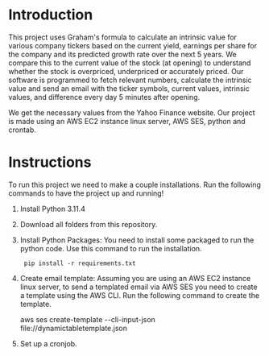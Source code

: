 # Introduction
This project uses Graham's formula to calculate an intrinsic value for various company tickers based on the current yield, 
earnings per share for the company and its predicted growth rate over the next 5 years. 
We compare this to the current value of the stock (at opening) to understand whether the stock is overpriced, underpriced 
or accurately priced. 
Our software is programmed to fetch relevant numbers, calculate the intrinsic value and send an email with the ticker 
symbols, current values, intrinsic values, and difference every day 5 minutes after opening. 

We get the necessary values from the Yahoo Finance website. Our project is made using an AWS EC2 instance linux server,
AWS SES, python and crontab. 

# Instructions
To run this project we need to make a couple installations. Run the following commands to have the project up and running!

1. Install Python 3.11.4

2. Download all folders from this repository. 

3. Install Python Packages:
You need to install some packaged to run the python code. Use this command to run the installation. 

        pip install -r requirements.txt

4. Create email template: 
Assuming you are using an AWS EC2 instance linux server, to send a templated email via AWS SES you need to create a template using the AWS CLI. Run the following command to create the template.

     aws ses create-template --cli-input-json  file://dynamictabletemplate.json

5. Set up a cronjob. 